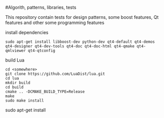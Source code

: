 #Algorith, patterns, libraries, tests

This repository contain tests for design patterns, some boost features, Qt features and other some programming features

install dependencies
```
sudo apt-get install libboost-dev python-dev qt4-default qt4-demos qt4-designer qt4-dev-tools qt4-doc qt4-doc-html qt4-qmake qt4-qmlviewer qt4-qtconfig
```
build Lua
```
cd <somewhere>
git clone https://github.com/LuaDist/lua.git
cd lua
mkdir build
cd build
cmake .. -DCMAKE_BUILD_TYPE=Release
make
sudo make install
```
sudo apt-get install 
